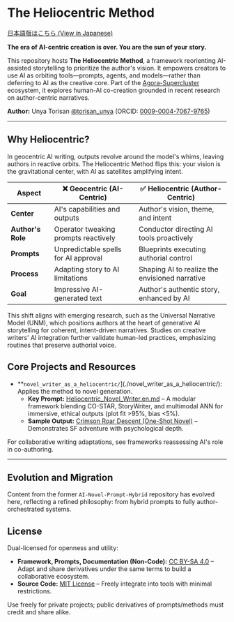 # The Heliocentric Method

[日本語版はこちら (View in Japanese)](./README.ja.md)

**The era of AI-centric creation is over. You are the sun of your story.**

This repository hosts **The Heliocentric Method**, a framework reorienting AI-assisted storytelling to prioritize the author's vision. It empowers creators to use AI as orbiting tools—prompts, agents, and models—rather than deferring to AI as the creative core. Part of the [Agora-Supercluster](https://github.com/torisan-unya/Agora-Supercluster) ecosystem, it explores human-AI co-creation grounded in recent research on author-centric narratives.

**Author:** Unya Torisan [@torisan_unya](https://x.com/torisan_unya) (ORCID: [0009-0004-7067-9765](https://orcid.org/0009-0004-7067-9765))

---

## Why Heliocentric?

In geocentric AI writing, outputs revolve around the model's whims, leaving authors in reactive orbits. The Heliocentric Method flips this: your vision is the gravitational center, with AI as satellites amplifying intent.

| Aspect          | ❌ Geocentric (AI-Centric)                  | ✅ Heliocentric (Author-Centric)                  |
|-----------------|--------------------------------------------|-------------------------------------------------|
| **Center**      | AI's capabilities and outputs              | Author's vision, theme, and intent              |
| **Author's Role**| Operator tweaking prompts reactively       | Conductor directing AI tools proactively        |
| **Prompts**     | Unpredictable spells for AI approval       | Blueprints executing authorial control          |
| **Process**     | Adapting story to AI limitations           | Shaping AI to realize the envisioned narrative  |
| **Goal**        | Impressive AI-generated text               | Author's authentic story, enhanced by AI        |

This shift aligns with emerging research, such as the Universal Narrative Model (UNM), which positions authors at the heart of generative AI storytelling for coherent, intent-driven narratives. Studies on creative writers' AI integration further validate human-led practices, emphasizing routines that preserve authorial voice.

## Core Projects and Resources

- **`novel_writer_as_a_heliocentric/`](./novel_writer_as_a_heliocentric/): Applies the method to novel generation.
  - **Key Prompt:** [Heliocentric_Novel_Writer.en.md](./novel_writer_as_a_heliocentric/prompts/en/Heliocentric_Novel_Writer.en.md) – A modular framework blending CO-STAR, StoryWriter, and multimodal ANN for immersive, ethical outputs (plot fit >95%, bias <5%).
  - **Sample Output:** [Crimson Roar Descent (One-Shot Novel)](./novel_writer_as_a_heliocentric/prompts/en/examples/ai-novelAI-Novel-Prompt-Hybrid-generated-sample-crimson-roar-descent-one-shot.md) – Demonstrates SF adventure with psychological depth.

For collaborative writing adaptations, see frameworks reassessing AI's role in co-authoring.

---

## Evolution and Migration

Content from the former `AI-Novel-Prompt-Hybrid` repository has evolved here, reflecting a refined philosophy: from hybrid prompts to fully author-orchestrated systems.

## License

Dual-licensed for openness and utility:

- **Framework, Prompts, Documentation (Non-Code):** [CC BY-SA 4.0](http://creativecommons.org/licenses/by-sa/4.0/) – Adapt and share derivatives under the same terms to build a collaborative ecosystem.
- **Source Code:** [MIT License](https://opensource.org/licenses/MIT) – Freely integrate into tools with minimal restrictions.

Use freely for private projects; public derivatives of prompts/methods must credit and share alike.
